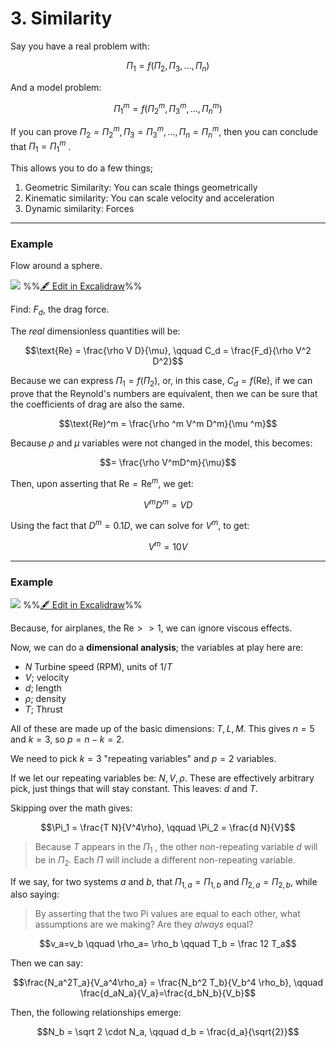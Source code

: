 # 3. Similarity


Say you have a real problem with:

$$\Pi _1 = f(\Pi_2, \Pi_3, \dots, \Pi_n)$$

And a model problem:

$$\Pi_1^m = f(\Pi_2^m, \Pi_3^m, \dots, \Pi_n^m)$$


If you can prove $\Pi_2 = \Pi_2^m, \Pi_3 = \Pi_3^m, \dots, \Pi_n = \Pi_n^m$,  then you can conclude that $\Pi_1 = \Pi_1^m$ .

This allows you to do a few things;

1. Geometric Similarity: You can scale things geometrically
2. Kinematic similarity: You can scale velocity and acceleration
3. Dynamic similarity: Forces
---

### Example


Flow around a sphere.

![](excalidraw-2025-08-28-11.56.16.excalidraw.svg)
%%[🖋 Edit in Excalidraw](excalidraw-2025-08-28-11.56.16.excalidraw.md)%%

Find: $F_d$, the drag force.

The *real* dimensionless quantities will be:

$$\text{Re} = \frac{\rho V D}{\mu}, \qquad C_d = \frac{F_d}{\rho V^2 D^2}$$

Because we can express $\Pi_1 = f(\Pi _2)$, or, in this case, $C_d = f(\text{Re})$, if we can prove that the Reynold's numbers are equivalent, then we can be sure that the coefficients of drag are also the same. 

$$\text{Re}^m = \frac{\rho ^m V^m D^m}{\mu ^m}$$

Because $\rho$ and $\mu$ variables were not changed in the model, this becomes:

$$= \frac{\rho V^mD^m}{\mu}$$

Then, upon asserting that $\text{Re} = \text{Re}^m$, we get:

$$V^mD^m = VD$$

Using the fact that $D^m = 0.1D$, we can solve for $V^m$, to get:

$$V^m = 10V$$

---

### Example

![](excalidraw-2025-08-28-12.11.10.excalidraw.svg)
%%[🖋 Edit in Excalidraw](excalidraw-2025-08-28-12.11.10.excalidraw.md)%%


Because, for airplanes, the $\text{Re}>>1$, we can ignore viscous effects. 

Now, we can do a **dimensional analysis**; the variables at play here are:
- $N$ Turbine speed (RPM), units of $1/T$
- $V$; velocity
- $d$; length
- $\rho$; density
- $T$; Thrust

All of these are made up of the basic dimensions: $T, L, M$. This gives $n=5$ and $k=3$, so $p = n-k = 2$. 

We need to pick $k=3$ "repeating variables" and $p=2$ variables. 

If we let our repeating variables be: $N, V, \rho$. These are effectively arbitrary pick, just things that will stay constant. This leaves: $d$ and $T$. 

Skipping over the math gives:

$$\Pi_1 = \frac{T N}{V^4\rho}, \qquad \Pi_2 = \frac{d N}{V}$$

> Because $T$ appears in the $\Pi_1$ , the other non-repeating variable $d$ will be in $\Pi_2$. Each $\Pi$ will include a different non-repeating variable. 


If we say, for two systems $a$ and $b$, that $\Pi_{1,a} = \Pi_{1,b}$ and $\Pi_{2,a} = \Pi_{2,b}$, while also saying:

> By asserting that the two Pi values are equal to each other, what assumptions are we making? Are they *always* equal?

$$v_a=v_b \qquad \rho_a= \rho_b \qquad T_b = \frac 12 T_a$$

Then we can say:

$$\frac{N_a^2T_a}{V_a^4\rho_a} = \frac{N_b^2 T_b}{V_b^4 \rho_b}, \qquad \frac{d_aN_a}{V_a}=\frac{d_bN_b}{V_b}$$

Then, the following relationships emerge:

$$N_b = \sqrt 2 \cdot N_a, \qquad d_b = \frac{d_a}{\sqrt{2}}$$



